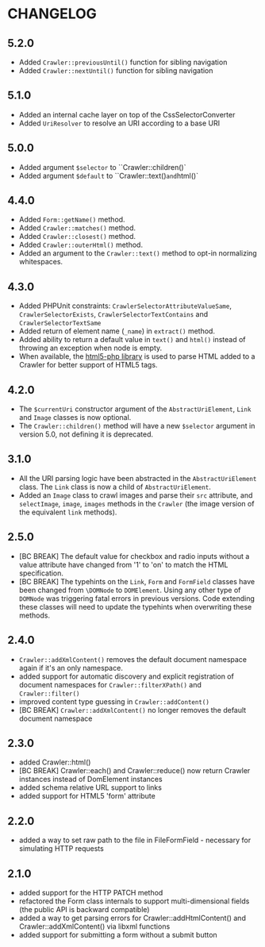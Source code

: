 CHANGELOG
=========

5.2.0
-----

* Added `Crawler::previousUntil()` function for sibling navigation
* Added `Crawler::nextUntil()` function for sibling navigation

5.1.0
-----

* Added an internal cache layer on top of the CssSelectorConverter
* Added `UriResolver` to resolve an URI according to a base URI

5.0.0
-----

* Added argument `$selector` to ``Crawler::children()`
* Added argument `$default` to ``Crawler::text()` and `html()`

4.4.0
-----

* Added `Form::getName()` method.
* Added `Crawler::matches()` method.
* Added `Crawler::closest()` method.
* Added `Crawler::outerHtml()` method.
* Added an argument to the `Crawler::text()` method to opt-in normalizing whitespaces.

4.3.0
-----

* Added PHPUnit constraints: `CrawlerSelectorAttributeValueSame`, `CrawlerSelectorExists`, `CrawlerSelectorTextContains`
  and `CrawlerSelectorTextSame`
* Added return of element name (`_name`) in `extract()` method.
* Added ability to return a default value in `text()` and `html()` instead of throwing an exception when node is empty.
* When available, the [html5-php library](https://github.com/Masterminds/html5-php) is used to
  parse HTML added to a Crawler for better support of HTML5 tags.

4.2.0
-----

* The `$currentUri` constructor argument of the `AbstractUriElement`, `Link` and
  `Image` classes is now optional.
* The `Crawler::children()` method will have a new `$selector` argument in version 5.0,
  not defining it is deprecated.

3.1.0
-----

* All the URI parsing logic have been abstracted in the `AbstractUriElement` class.
  The `Link` class is now a child of `AbstractUriElement`.
* Added an `Image` class to crawl images and parse their `src` attribute,
  and `selectImage`, `image`, `images` methods in the `Crawler` (the image version of the equivalent `link` methods).

2.5.0
-----

* [BC BREAK] The default value for checkbox and radio inputs without a value attribute have changed
  from '1' to 'on' to match the HTML specification.
* [BC BREAK] The typehints on the `Link`, `Form` and `FormField` classes have been changed from
  `\DOMNode` to `DOMElement`. Using any other type of `DOMNode` was triggering fatal errors in previous
  versions. Code extending these classes will need to update the typehints when overwriting these methods.

2.4.0
-----

 * `Crawler::addXmlContent()` removes the default document namespace again if it's an only namespace.
 * added support for automatic discovery and explicit registration of document
   namespaces for `Crawler::filterXPath()` and `Crawler::filter()`
 * improved content type guessing in `Crawler::addContent()`
 * [BC BREAK] `Crawler::addXmlContent()` no longer removes the default document
   namespace

2.3.0
-----

 * added Crawler::html()
 * [BC BREAK] Crawler::each() and Crawler::reduce() now return Crawler instances instead of DomElement instances
 * added schema relative URL support to links
 * added support for HTML5 'form' attribute

2.2.0
-----

 * added a way to set raw path to the file in FileFormField - necessary for
   simulating HTTP requests

2.1.0
-----

 * added support for the HTTP PATCH method
 * refactored the Form class internals to support multi-dimensional fields
   (the public API is backward compatible)
 * added a way to get parsing errors for Crawler::addHtmlContent() and
   Crawler::addXmlContent() via libxml functions
 * added support for submitting a form without a submit button
